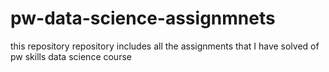 # pw-data-science-assignmnets
this repository repository includes all the assignments that I have solved of pw skills data science course 
